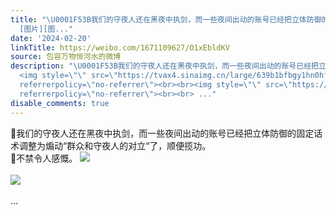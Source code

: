 ```yaml
---
title: "\U0001F53B我们的守夜人还在黑夜中执剑，而一些夜间出动的账号已经把立体防御的固定话术调整为煽动“群众和守夜人的对立“了，顺便揽功。\U0001F53B不禁令人感慨。
  [图片][图..."
date: '2024-02-20'
linkTitle: https://weibo.com/1671109627/O1xEbldKV
source: 包容万物恒河水的微博
description: "\U0001F53B我们的守夜人还在黑夜中执剑，而一些夜间出动的账号已经把立体防御的固定话术调整为煽动“群众和守夜人的对立“了，顺便揽功。<br>\U0001F53B不禁令人感慨。
  <img style=\"\" src=\"https://tvax4.sinaimg.cn/large/639b1bfbgy1hn0hfny76hj20zu1qitmd.jpg\"
  referrerpolicy=\"no-referrer\"><br><br><img style=\"\" src=\"https://tvax1.sinaimg.cn/large/639b1bfbgy1hn0hfobrhtj20zu0inwiy.jpg\"
  referrerpolicy=\"no-referrer\"><br><br> ..."
disable_comments: true
---
```

🔻我们的守夜人还在黑夜中执剑，而一些夜间出动的账号已经把立体防御的固定话术调整为煽动“群众和守夜人的对立“了，顺便揽功。<br>🔻不禁令人感慨。 <img style="" src="https://tvax4.sinaimg.cn/large/639b1bfbgy1hn0hfny76hj20zu1qitmd.jpg" referrerpolicy="no-referrer"><br><br><img style="" src="https://tvax1.sinaimg.cn/large/639b1bfbgy1hn0hfobrhtj20zu0inwiy.jpg" referrerpolicy="no-referrer"><br><br> ...
